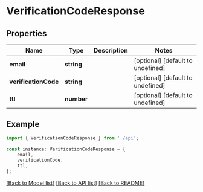 # VerificationCodeResponse


## Properties

Name | Type | Description | Notes
------------ | ------------- | ------------- | -------------
**email** | **string** |  | [optional] [default to undefined]
**verificationCode** | **string** |  | [optional] [default to undefined]
**ttl** | **number** |  | [optional] [default to undefined]

## Example

```typescript
import { VerificationCodeResponse } from './api';

const instance: VerificationCodeResponse = {
    email,
    verificationCode,
    ttl,
};
```

[[Back to Model list]](../README.md#documentation-for-models) [[Back to API list]](../README.md#documentation-for-api-endpoints) [[Back to README]](../README.md)
